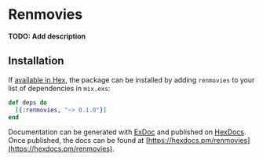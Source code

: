 # Renmovies

**TODO: Add description**

## Installation

If [available in Hex](https://hex.pm/docs/publish), the package can be installed
by adding `renmovies` to your list of dependencies in `mix.exs`:

```elixir
def deps do
  [{:renmovies, "~> 0.1.0"}]
end
```

Documentation can be generated with [ExDoc](https://github.com/elixir-lang/ex_doc)
and published on [HexDocs](https://hexdocs.pm). Once published, the docs can
be found at [https://hexdocs.pm/renmovies](https://hexdocs.pm/renmovies).

